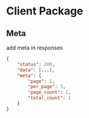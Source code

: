 # Client Package

## Meta
add meta in responses
```json
{
	"status": 200,
	"data": [...],
	"meta": {
		"page": 1,
		"per_page": 3,
		"page_count": 1,
		"total_count": 1
	}
}
```